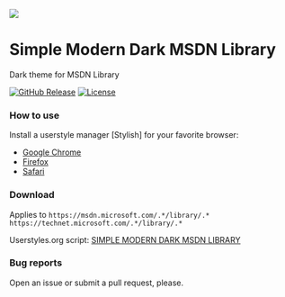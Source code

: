 ![](https://userstyles.org/style_screenshots/131684_after.jpeg?r=1477569928) 

# Simple Modern Dark MSDN Library
Dark theme for MSDN Library

[![GitHub Release](https://img.shields.io/badge/Build-1.4-blue.svg)](https://github.com/zeeex/Simple-Modern-Dark-MSDN-Library/releases) 
[![License](https://img.shields.io/badge/License-MIT%20License-red.svg)](https://github.com/zeeex/Simple-Modern-Dark-MSDN-Library/blob/master/LICENSE)

### How to use
Install a userstyle manager [Stylish] for your favorite browser:

- [Google Chrome](https://chrome.google.com/webstore/detail/stylish/fjnbnpbmkenffdnngjfgmeleoegfcffe?hl=en)
- [Firefox](https://addons.mozilla.org/en-US/firefox/addon/stylish/)
- [Safari](http://sobolev.us/stylish)

### Download
Applies to `https://msdn.microsoft.com/.*/library/.*` 
`https://technet.microsoft.com/.*/library/.*`

Userstyles.org script: [SIMPLE MODERN DARK MSDN LIBRARY](https://userstyles.org/styles/131684/simple-modern-dark-msdn-library)

### Bug reports

Open an issue or submit a pull request, please.
